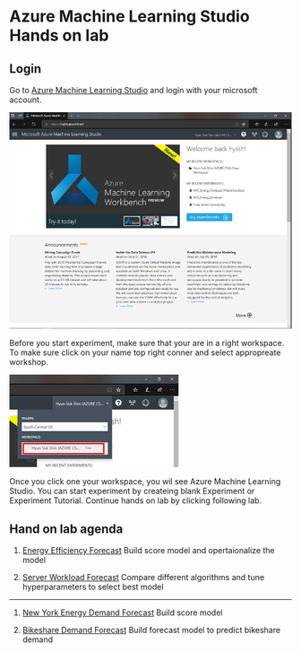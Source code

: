# Azure Machine Learning Studio Hands on lab

## Login

Go to <a href="https://studio.azureml.net/" target="_blank">Azure Machine Learning Studio</a> and login with your microsoft account.

![MLStudioMain](./images/01.png)

Before you start experiment, make sure that your are in a right workspace. To make sure click on your name top right conner and select appropreate workshop.

![SelectWorkspace](./images/02.png)

Once you click one your workspace, you wil see Azure Machine Learning Studio. You can start experiment by createing blank Experiment or Experiment Tutorial.
Continue hands on lab by clicking following lab.

## Hand on lab agenda
1. <a href="https://github.com/xlegend1024/az-mlstudio-hol/blob/master/EnergyEfficiency/02.01.EnergyEfficiency.md" target="_blank">Energy Efficiency Forecast</a>
Build score model and opertaionalize the model

1. <a href="https://github.com/xlegend1024/az-mlstudio-hol/blob/master/ServerWorkloadForecast/03.01.ServerWorkLoadForecast.md" target="_blank">Server Workload Forecast</a>
Compare different algorithms and tune hyperparameters to select best model 

--- 

1. <a href="https://github.com/xlegend1024/az-mlstudio-hol/blob/master/NYCEnergyForecast/01.01.NYCEnergyForecast.md" target="_blank">New York Energy Demand Forecast</a>
Build score model

1. <a href="https://github.com/xlegend1024/az-mlstudio-hol/blob/master/ServerWorkloadForecast/04.01.BikeshareDemandForecast.md" target="_blank">Bikeshare Demand Forecast</a>
Build forecast model to predict bikeshare demand
